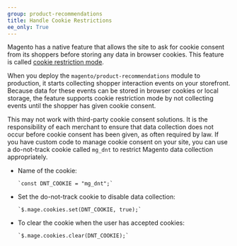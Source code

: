 ```yaml
---
group: product-recommendations
title: Handle Cookie Restrictions
ee_only: True
---
```


Magento has a native feature that allows the site to ask for cookie consent from its shoppers before storing any data in browser cookies. This feature is called [cookie restriction mode](https://docs.magento.com/user-guide/stores/compliance-cookie-restriction-mode.html). 

When you deploy the `magento/product-recommendations` module to production, it starts collecting shopper interaction events on your storefront. Because data for these events can be stored in browser cookies or local storage, the feature supports cookie restriction mode by not collecting events until the shopper has given cookie consent. 

This may not work with third-party cookie consent solutions. It is the responsibility of each merchant to ensure that data collection does not occur before cookie consent has been given, as often required by law.  If you have custom code to manage cookie consent on your site, you can use a do-not-track cookie called `mg_dnt` to restrict Magento data collection appropriately. 

-  Name of the cookie:

   ```text
   `const DNT_COOKIE = "mg_dnt";`
   ```

-  Set the do-not-track cookie to disable data collection:

   ```text
   `$.mage.cookies.set(DNT_COOKIE, true);`
   ```

-  To clear the cookie when the user has accepted cookies:

   ```text
   `$.mage.cookies.clear(DNT_COOKIE);`
   ```
